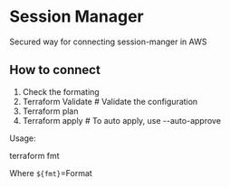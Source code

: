# Session Manager

Secured way for connecting session-manger in AWS

## How to connect

1. Check the formating 
2. Terraform Validate      # Validate the configuration
3. Terraform plan
4. Terraform apply         # To auto apply, use --auto-approve

Usage: 

  terraform fmt 

Where `${fmt}`=Format
